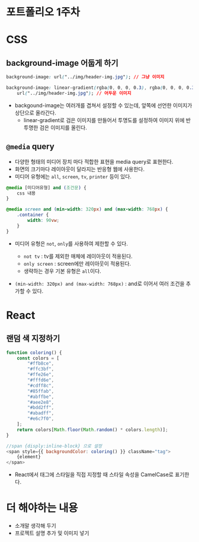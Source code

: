 # 포트폴리오 1주차

# CSS

## background-image 어둡게 하기

```css
background-image: url("../img/header-img.jpg"); // 그냥 이미지

background-image: linear-gradient(rgba(0, 0, 0, 0.3), rgba(0, 0, 0, 0.3)),
    url("../img/header-img.jpg"); // 어두운 이미지
```

-   backgound-image는 여러개를 겹쳐서 설정할 수 있는데, 앞쪽에 선언한 이미지가 상단으로 올라간다.
    -   linear-gradient로 검은 이미지를 만들어서 투명도를 설정하여 이미지 위에 반투명한 검은 이미지를 올린다.

## `@media` query

-   다양한 형태의 미디어 장치 마다 적합한 표현을 media query로 표현한다.
-   화면의 크기마다 레이아웃이 달라지는 반응형 웹에 사용한다.
-   미디어 유형에는 `all`, `screen`, `tv`, `printer` 등이 있다.

```css
@media [미디어유형] and (조건문) {
    css 내용
}

@media screen and (min-width: 320px) and (max-width: 768px) {
    .container {
        width: 90vw;
    }
}

```

-   미디어 유형은 `not`, `only`를 사용하여 제한할 수 있다.

    -   `not tv` : tv를 제외한 매체에 레이아웃이 적용된다.
    -   `only screen` : screen에만 레이아웃이 적용된다.
    -   생략하는 경우 기본 유형은 `all`이다.

-   `(min-width: 320px) and (max-width: 768px)` : and로 이어서 여러 조건을 추가할 수 있다.

# React

## 랜덤 색 지정하기

```js
function coloring() {
    const colors = [
        "#ffb8ce",
        "#ffc3bf",
        "#ffe26e",
        "#fffd6e",
        "#cdff8c",
        "#85ffab",
        "#abffbe",
        "#aee2e8",
        "#bdd2ff",
        "#abadff",
        "#e6c7f0",
    ];
    return colors[Math.floor(Math.random() * colors.length)];
}
```

```js
//span {disply:inline-block} 으로 설정
<span style={{ backgroundColor: coloring() }} className="tag">
    {element}
</span>
```

-   React에서 태그에 스타일을 직접 지정할 때 스타일 속성을 CamelCase로 표기한다.

# 더 해야하는 내용

-   소개말 생각해 두기
-   프로젝트 설명 추가 및 이미지 넣기
